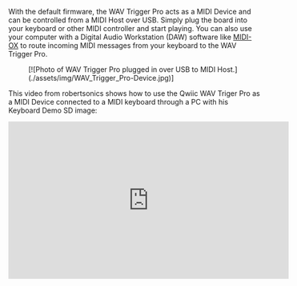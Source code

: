 



With the default firmware, the WAV Trigger Pro acts as a MIDI Device and can be controlled from a MIDI Host over USB. Simply plug the board into your keyboard or other MIDI controller and start playing. You can also use your computer with a Digital Audio Workstation (DAW) software like [MIDI-OX](https://www.midiox.com) to route incoming MIDI messages from your keyboard to the WAV Trigger Pro.

<figure markdown>
[![Photo of WAV Trigger Pro plugged in over USB to MIDI Host.](./assets/img/WAV_Trigger_Pro-Device.jpg)]
</figure>

This video from robertsonics shows how to use the Qwiic WAV Triger Pro as a MIDI Device connected to a MIDI keyboard through a PC with his Keyboard Demo SD image:

<center>
    <iframe width="560" height="315" src="https://www.youtube.com/embed/FAWjWgyu1Xg?si=MuLWl-kqDnWLZMGy" title="YouTube video player" frameborder="0" allow="accelerometer; autoplay; clipboard-write; encrypted-media; gyroscope; picture-in-picture; web-share" referrerpolicy="strict-origin-when-cross-origin" allowfullscreen></iframe>
</center>